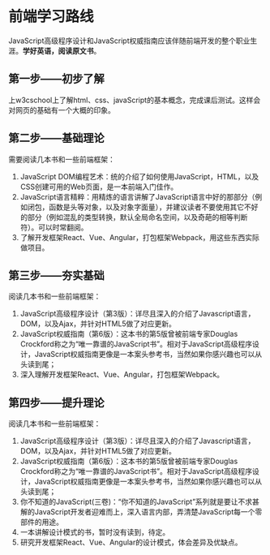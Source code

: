 # 前端学习路线
        
JavaScript高级程序设计和JavaScript权威指南应该伴随前端开发的整个职业生涯。**学好英语，阅读原文书**。
## 第一步——初步了解
上w3cschool上了解html、css、javaScript的基本概念，完成课后测试。这样会对网页的基础有一个大概的印象。

## 第二步——基础理论
需要阅读几本书和一些前端框架：

1. JavaScript DOM编程艺术：统的介绍了如何使用JavaScript，HTML，以及CSS创建可用的Web页面，是一本前端入门佳作。
2. JavaScript语言精粹：用精炼的语言讲解了JavaScript语言中好的那部分（例如闭包，函数是头等对象，以及对象字面量），并建议读者不要使用其它不好的部分（例如混乱的类型转换，默认全局命名空间，以及奇葩的相等判断符）。可以时常翻阅。
3. 了解开发框架React、Vue、Angular，打包框架Webpack，用这些东西实际做项目。

## 第三步——夯实基础
阅读几本书和一些前端框架：

1. JavaScript高级程序设计（第3版）：详尽且深入的介绍了Javascript语言，DOM，以及Ajax，并针对HTML5做了对应更新。
2. JavaScript权威指南（第6版）：这本书的第5版曾被前端专家Douglas Crockford称之为“唯一靠谱的JavaScript书”。相对于JavaScript高级程序设计，JavaScript权威指南更像是一本案头参考书，当然如果你感兴趣也可以从头读到尾；
3. 深入理解开发框架React、Vue、Angular，打包框架Webpack。

## 第四步——提升理论
阅读几本书和一些前端框架：

1. JavaScript高级程序设计（第3版）：详尽且深入的介绍了Javascript语言，DOM，以及Ajax，并针对HTML5做了对应更新。
2. JavaScript权威指南（第6版）：这本书的第5版曾被前端专家Douglas Crockford称之为“唯一靠谱的JavaScript书”。相对于JavaScript高级程序设计，JavaScript权威指南更像是一本案头参考书，当然如果你感兴趣也可以从头读到尾；
3. 你不知道的JavaScript(三卷)：“你不知道的JavaScript”系列就是要让不求甚解的JavaScript开发者迎难而上，深入语言内部，弄清楚JavaScript每一个零部件的用途。
4. 一本讲解设计模式的书，暂时没有读到，待定。
5. 研究开发框架React、Vue、Angular的设计模式，体会差异及优缺点。


